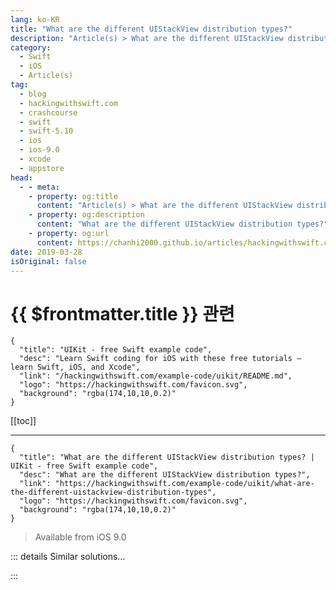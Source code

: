 ```yaml
---
lang: ko-KR
title: "What are the different UIStackView distribution types?"
description: "Article(s) > What are the different UIStackView distribution types?"
category:
  - Swift
  - iOS
  - Article(s)
tag: 
  - blog
  - hackingwithswift.com
  - crashcourse
  - swift
  - swift-5.10
  - ios
  - ios-9.0
  - xcode
  - appstore
head:
  - - meta:
    - property: og:title
      content: "Article(s) > What are the different UIStackView distribution types?"
    - property: og:description
      content: "What are the different UIStackView distribution types?"
    - property: og:url
      content: https://chanhi2000.github.io/articles/hackingwithswift.com/example-code/uikit/what-are-the-different-uistackview-distribution-types.html
date: 2019-03-28
isOriginal: false
---
```


# {{ $frontmatter.title }} 관련

```component VPCard
{
  "title": "UIKit - free Swift example code",
  "desc": "Learn Swift coding for iOS with these free tutorials – learn Swift, iOS, and Xcode",
  "link": "/hackingwithswift.com/example-code/uikit/README.md",
  "logo": "https://hackingwithswift.com/favicon.svg",
  "background": "rgba(174,10,10,0.2)"
}
```

[[toc]]

---

```component VPCard
{
  "title": "What are the different UIStackView distribution types? | UIKit - free Swift example code",
  "desc": "What are the different UIStackView distribution types?",
  "link": "https://hackingwithswift.com/example-code/uikit/what-are-the-different-uistackview-distribution-types",
  "logo": "https://hackingwithswift.com/favicon.svg",
  "background": "rgba(174,10,10,0.2)"
}
```

> Available from iOS 9.0

<!-- TODO: 작성 -->

<!--
One of the most compelling reasons to upgrade to iOS 9.0 is the new `UIStackView` class it introduced, which offers a simplified way of doing layouts in iOS. To give you more control over how it arranges their subviews, stack views offer five different distribution types for you to try, and here's what they do:

- **Fill** makes one subview take up most of the space, while the others remain at their natural size. It decides which view to stretch by examining the content hugging priority for each of the subviews.
- **Fill Equally** adjusts each subview so that it takes up equal amount of space in the stack view. All space will be used up.
- **Fill Proportionally** is the most interesting, because it ensures subviews remain the same size relative to each other, but still stretches them to fit the available space. For example, if one view is 100 across and another is 200, and the stack view decides to stretch them to take up more space, the first view might stretch to 150 and the other to 300 – both going up by 50%.
- **Equal Spacing** adjusts the spacing between subviews without resizing the subviews themselves.
- **Equal Centering** attempts to ensure the centers of each subview are equally spaced, irrespective of how far the edge of each subview is positioned.

-->

::: details Similar solutions…

<!--
/example-code/uikit/how-to-add-custom-spacing-to-uistackview-items">How to add custom spacing to UIStackView items 
/quick-start/concurrency/how-to-handle-different-result-types-in-a-task-group">How to handle different result types in a task group 
/quick-start/swiftui/how-to-return-different-view-types">How to return different view types 
/example-code/uikit/how-to-give-a-uistackview-a-background-color">How to give a UIStackView a background color 
/example-code/language/how-to-safely-use-reference-types-inside-value-types-with-isknownuniquelyreferenced">How to safely use reference types inside value types with isKnownUniquelyReferenced()</a>
-->

:::

